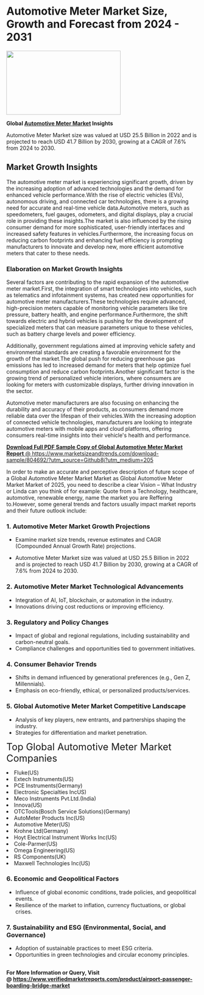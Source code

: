 <H1>Automotive Meter Market Size, Growth and Forecast from 2024 - 2031</H1><img class="aligncenter size-medium wp-image-584254" src="https://thirdeyenews.in/wp-content/uploads/2024/09/Global-Market-Research-300x168.jpeg" alt="" width="300" height="168" /><p><strong>Global&nbsp;<a href="https://www.marketsizeandtrends.com/download-sample/804692/?utm_source=Github8j?utm_medium=205">Automotive Meter Market</a> Insights</strong></p><p>Automotive Meter Market size was valued at USD 25.5 Billion in 2022 and is projected to reach USD 41.7 Billion by 2030, growing at a CAGR of 7.6% from 2024 to 2030.</p><p><!DOCTYPE html> <html lang="en"> <head> <meta charset="UTF-8"> <meta name="viewport" content="width=device-width, initial-scale=1.0"> <title>Automotive Meter Market Growth Insights</title> </head> <body> <h2>Market Growth Insights</h2> <p>The automotive meter market is experiencing significant growth, driven by the increasing adoption of advanced technologies and the demand for enhanced vehicle performance.With the rise of electric vehicles (EVs), autonomous driving, and connected car technologies, there is a growing need for accurate and real-time vehicle data.Automotive meters, such as speedometers, fuel gauges, odometers, and digital displays, play a crucial role in providing these insights.The market is also influenced by the rising consumer demand for more sophisticated, user-friendly interfaces and increased safety features in vehicles.Furthermore, the increasing focus on reducing carbon footprints and enhancing fuel efficiency is prompting manufacturers to innovate and develop new, more efficient automotive meters that cater to these needs.</p> <p><a href="#"></a></p> <h3>Elaboration on Market Growth Insights</h3> <p>Several factors are contributing to the rapid expansion of the automotive meter market.First, the integration of smart technologies into vehicles, such as telematics and infotainment systems, has created new opportunities for automotive meter manufacturers.These technologies require advanced, high-precision meters capable of monitoring vehicle parameters like tire pressure, battery health, and engine performance.Furthermore, the shift towards electric and hybrid vehicles is pushing for the development of specialized meters that can measure parameters unique to these vehicles, such as battery charge levels and power efficiency.</p> <p>Additionally, government regulations aimed at improving vehicle safety and environmental standards are creating a favorable environment for the growth of the market.The global push for reducing greenhouse gas emissions has led to increased demand for meters that help optimize fuel consumption and reduce carbon footprints.Another significant factor is the growing trend of personalized vehicle interiors, where consumers are looking for meters with customizable displays, further driving innovation in the sector.</p> <p>Automotive meter manufacturers are also focusing on enhancing the durability and accuracy of their products, as consumers demand more reliable data over the lifespan of their vehicles.With the increasing adoption of connected vehicle technologies, manufacturers are looking to integrate automotive meters with mobile apps and cloud platforms, offering consumers real-time insights into their vehicle's health and performance.</p> <p><a href="#"></p><p><span class=""><strong>Download Full PDF Sample Copy of Global Automotive Meter Market Report</strong> @ <a href="https://www.marketsizeandtrends.com/download-sample/804692/?utm_source=Github8j?utm_medium=205" target="_blank">https://www.marketsizeandtrends.com/download-sample/804692/?utm_source=Github8j?utm_medium=205</a></span></p><p>In order to make an accurate and perceptive description of future scope of a Global&nbsp;Automotive Meter Market Market as Global&nbsp;Automotive Meter Market Market of 2025, you need to describe a clear Vision &ndash; What Industry or Linda can you think of for example: Quote from a Technology, healthcare, automotive, renewable energy, name the market you are Reffering to.However, some general trends and factors usually impact market reports and their future outlook include:</p><h3>1.&nbsp;<strong>Automotive Meter Market Growth Projections</strong></h3><ul><li>Examine market size trends, revenue estimates and CAGR (Compounded Annual Growth Rate) projections.</li><li><p>Automotive Meter Market size was valued at USD 25.5 Billion in 2022 and is projected to reach USD 41.7 Billion by 2030, growing at a CAGR of 7.6% from 2024 to 2030.</p></li></ul><h3>2.&nbsp;<strong>Automotive Meter Market Technological Advancements</strong></h3><ul><li>Integration of AI, IoT, blockchain, or automation in the industry.</li><li>Innovations driving cost reductions or improving efficiency.</li></ul><h3>3.&nbsp;<strong>Regulatory and Policy Changes</strong></h3><ul><li>Impact of global and regional regulations, including sustainability and carbon-neutral goals.</li><li>Compliance challenges and opportunities tied to government initiatives.</li></ul><h3>4.&nbsp;<strong>Consumer Behavior Trends</strong></h3><ul><li>Shifts in demand influenced by generational preferences (e.g., Gen Z, Millennials).</li><li>Emphasis on eco-friendly, ethical, or personalized products/services.</li></ul><h3>5.&nbsp;<strong>Global Automotive Meter Market Competitive Landscape</strong></h3><ul><li>Analysis of key players, new entrants, and partnerships shaping the industry.</li><li>Strategies for differentiation and market penetration.</li></ul><p data-pm-slice="1 1 []"><span style="color: inherit; font-family: inherit; font-size: 25px;">Top Global Automotive Meter Market Companies</span></p><div class="" data-test-id=""><p><li>Fluke(US)</li><li> Extech Instruments(US)</li><li> PCE Instruments(Germany)</li><li> Electronic Specialties IncUS)</li><li> Meco Instruments Pvt.Ltd.(India)</li><li> Innova(US)</li><li> OTCTools(Bosch Service Solutions)(Germany)</li><li> AutoMeter Products Inc(US)</li><li> Automotive Meter(US)</li><li> Krohne Ltd(Germany)</li><li> Hoyt Electrical Instrument Works Inc(US)</li><li> Cole-Parmer(US)</li><li> Omega Engineering(US)</li><li> RS Components(UK)</li><li> Maxwell Technologies Inc(US)</li></p></div><h3>6.&nbsp;<strong>Economic and Geopolitical Factors</strong></h3><ul><li>Influence of global economic conditions, trade policies, and geopolitical events.</li><li>Resilience of the market to inflation, currency fluctuations, or global crises.</li></ul><h3>7.&nbsp;<strong>Sustainability and ESG (Environmental, Social, and Governance)</strong></h3><ul><li>Adoption of sustainable practices to meet ESG criteria.</li><li>Opportunities in green technologies and circular economy principles.</li></ul><h2><strong style="font-size: 14px;">For More Information or Query, Visit @&nbsp;</strong><a style="background-color: #ffffff; font-size: 14px;" href="https://www.marketsizeandtrends.com/report/automotive-meter-market/" target="_blank">https://www.verifiedmarketreports.com/product/airport-passenger-boarding-bridge-market</a></h2>